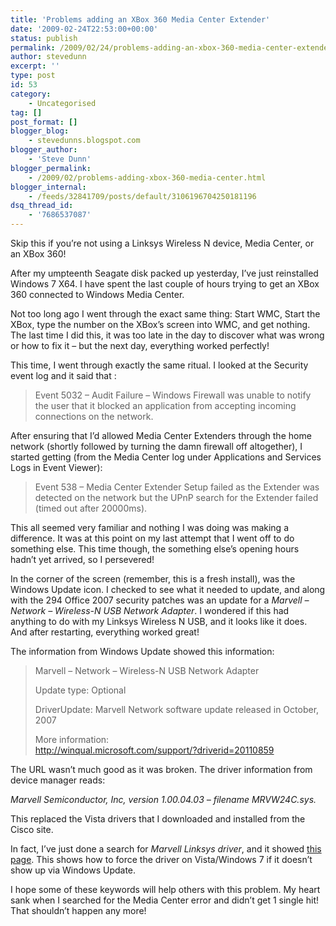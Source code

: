 ```yaml
---
title: 'Problems adding an XBox 360 Media Center Extender'
date: '2009-02-24T22:53:00+00:00'
status: publish
permalink: /2009/02/24/problems-adding-an-xbox-360-media-center-extender
author: stevedunn
excerpt: ''
type: post
id: 53
category:
    - Uncategorised
tag: []
post_format: []
blogger_blog:
    - stevedunns.blogspot.com
blogger_author:
    - 'Steve Dunn'
blogger_permalink:
    - /2009/02/problems-adding-xbox-360-media-center.html
blogger_internal:
    - /feeds/32841709/posts/default/3106196704250181196
dsq_thread_id:
    - '7686537087'
---
```

Skip this if you’re not using a Linksys Wireless N device, Media Center, or an XBox 360!

After my umpteenth Seagate disk packed up yesterday, I’ve just reinstalled Windows 7 X64. I have spent the last couple of hours trying to get an XBox 360 connected to Windows Media Center.

Not too long ago I went through the exact same thing: Start WMC, Start the XBox, type the number on the XBox’s screen into WMC, and get nothing. The last time I did this, it was too late in the day to discover what was wrong or how to fix it – but the next day, everything worked perfectly!

This time, I went through exactly the same ritual. I looked at the Security event log and it said that :

> Event 5032 – Audit Failure – Windows Firewall was unable to notify the user that it blocked an application from accepting incoming connections on the network.

After ensuring that I’d allowed Media Center Extenders through the home network (shortly followed by turning the damn firewall off altogether), I started getting (from the Media Center log under Applications and Services Logs in Event Viewer):

> Event 538 – Media Center Extender Setup failed as the Extender was detected on the network but the UPnP search for the Extender failed (timed out after 20000ms).

This all seemed very familiar and nothing I was doing was making a difference. It was at this point on my last attempt that I went off to do something else. This time though, the something else’s opening hours hadn’t yet arrived, so I persevered!

In the corner of the screen (remember, this is a fresh install), was the Windows Update icon. I checked to see what it needed to update, and along with the 294 Office 2007 security patches was an update for a *Marvell – Network – Wireless-N USB Network Adapter*. I wondered if this had anything to do with my Linksys Wireless N USB, and it looks like it does. And after restarting, everything worked great!

The information from Windows Update showed this information:

> Marvell – Network – Wireless-N USB Network Adapter
> 
> Update type: Optional
> 
> DriverUpdate: Marvell Network software update released in October, 2007
> 
> More information:   
> <http://winqual.microsoft.com/support/?driverid=20110859>

The URL wasn’t much good as it was broken. The driver information from device manager reads:

*Marvell Semiconductor, Inc, version 1.00.04.03 – filename MRVW24C.sys.*

This replaced the Vista drivers that I downloaded and installed from the Cisco site.

In fact, I’ve just done a search for *Marvell Linksys driver*, and it showed [this page](http://forums.linksys.com/linksys/board/message?board.id=Wireless_Adapters&thread.id=10108). This shows how to force the driver on Vista/Windows 7 if it doesn’t show up via Windows Update.

I hope some of these keywords will help others with this problem. My heart sank when I searched for the Media Center error and didn’t get 1 single hit! That shouldn’t happen any more!